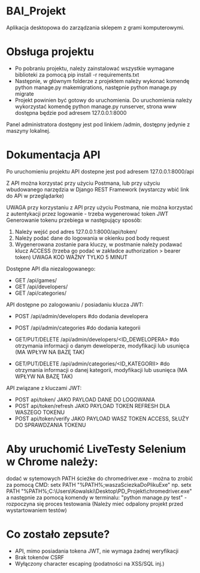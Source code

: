 # BAI_Projekt
Aplikacja desktopowa do zarządzania sklepem z grami komputerowymi.

# Obsługa projektu

- Po pobraniu projektu, należy zainstalować wszystkie wymagane biblioteki za pomocą pip install -r requirements.txt
- Następnie, w głównym folderze z projektem należy wykonać komendę python manage.py makemigrations, następnie python manage.py migrate
- Projekt powinien być gotowy do uruchomienia. Do uruchomienia należy wykorzystać komendę python manage.py runserver, strona www dostępna będzie pod adresem 127.0.0.1:8000

Panel administratora dostępny jest pod linkiem /admin, dostępny jedynie z maszyny lokalnej. 

# Dokumentacja API

Po uruchomieniu projektu API dostepne jest pod adresem 127.0.0.1:8000/api

Z API można korzystać przy użyciu Postmana, lub przy użyciu wbudowanego narzędzia w Django REST Framework (wystarczy wbić link do APi w przeglądarke)

UWAGA przy korzystaniu z API przy użyciu Postmana, nie można korzystać z autentykacji przez logowanie - trzeba wygenerować token JWT
Generowanie tokenu przebiega w następujący sposób:
1. Należy wejść pod adres 127.0.0.1:8000/api/token/
2. Należy podać dane do logowania w okienku pod body request
3. Wygenerowana zostanie para kluczy, w postmanie należy podawać klucz ACCESS (trzeba go podać w zakładce authorization > bearer token) UWAGA KOD WAŻNY TYLKO 5 MINUT

Dostępne API dla niezalogowanego:
- GET /api/games/
- GET /api/developers/
- GET /api/categories/

API dostępne po zalogowaniu / posiadaniu klucza JWT:
- POST /api/admin/developers #do dodania developera
- POST /api/admin/categories #do dodania kategorii

- GET/PUT/DELETE /api/admin/developers/<ID_DEWELOPERA> #do otrzymania informacji o danym deweloperze, modyfikacji lub usunięca (MA WPŁYW NA BAZĘ TAK)
- GET/PUT/DELETE /api/admin/categories/<ID_KATEGORII> #do otrzymania informacji o danej kategorii, modyfikacji lub usunięca (MA WPŁYW NA BAZĘ TAK)

API związane z kluczami JWT:
- POST api/token/ JAKO PAYLOAD DANE DO LOGOWANIA
- POST api/token/refresh JAKO PAYLOAD TOKEN REFRESH DLA WASZEGO TOKENU
- POST api/token/verify JAKO PAYLOAD WASZ TOKEN ACCESS, SŁUŻY DO SPRAWDZANIA TOKENU

# Aby uruchomić LiveTesty Selenium w Chrome należy:
dodać w sytemowych PATH ścieżke do chromedriver.exe - można to zrobić za pomocą CMD: setx PATH "%PATH%;waszaSciezkaDoPlikuExe"
np. setx PATH "%PATH%;C:\Users\Kowalski\Desktop\PD_Projekt\chromedriver.exe"
a następnie za pomocą komendy w terminalu: "python manage.py test" - rozpoczyna się proces testowania (Należy mieć odpalony projekt przed wystartowaniem testów)

# Co zostało zepsute?

- API, mimo posiadania tokena JWT, nie wymaga żadnej weryfikacji
- Brak tokenów CSRF
- Wyłączony character escaping (podatności na XSS/SQL inj.)